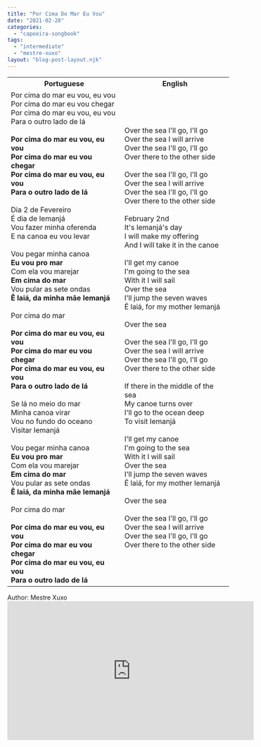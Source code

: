 ```yaml
---
title: "Por Cima Do Mar Eu Vou"
date: "2021-02-28"
categories: 
  - "capoeira-songbook"
tags: 
  - "intermediate"
  - "mestre-xuxo"
layout: "blog-post-layout.njk"
---
```


<table class="capoeira-table">
    <tr class="header-row">
        <th>Portuguese</th>
        <th>English</th>
    </tr>
    <tr>
        <td>Por cima do mar eu vou, eu vou<br>Por cima do mar eu vou chegar<br>Por cima do mar eu vou, eu vou<br>Para o outro lado de lá<br><br><strong>Por cima do mar eu vou, eu vou<br>Por cima do mar eu vou chegar<br>Por cima do mar eu vou, eu vou<br>Para o outro lado de lá</strong><br><br>Dia 2 de Fevereiro<br>É dia de Iemanjá<br>Vou fazer minha oferenda<br>E na canoa eu vou levar<br><br>Vou pegar minha canoa<br><strong>Eu vou pro mar</strong><br>Com ela vou marejar<br><strong>Em cima do mar</strong><br>Vou pular as sete ondas<br><strong>Ê laiá, da minha mãe Iemanjá</strong><br><br>Por cima do mar<br><br><strong>Por cima do mar eu vou, eu vou<br>Por cima do mar eu vou chegar<br>Por cima do mar eu vou, eu vou<br>Para o outro lado de lá</strong><br><br>Se lá no meio do mar<br>Minha canoa virar<br>Vou no fundo do oceano<br>Visitar Iemanjá<br><br>Vou pegar minha canoa<br><strong>Eu vou pro mar</strong><br>Com ela vou marejar<br><strong>Em cima do mar</strong><br>Vou pular as sete ondas<br><strong>Ê laiá, da minha mãe Iemanjá</strong><br><br>Por cima do mar<br><br><strong>Por cima do mar eu vou, eu vou<br>Por cima do mar eu vou chegar<br>Por cima do mar eu vou, eu vou<br>Para o outro lado de lá</strong></td>
        <td>Over the sea I'll go, I'll go<br>Over the sea I will arrive<br>Over the sea I'll go, I'll go<br>Over there to the other side<br><br>Over the sea I'll go, I'll go<br>Over the sea I will arrive<br>Over the sea I'll go, I'll go<br>Over there to the other side<br><br>February 2nd<br>It's Iemanjá's day<br>I will make my offering<br>And I will take it in the canoe<br><br>I'll get my canoe<br>I'm going to the sea<br>With it I will sail<br>Over the sea<br>I'll jump the seven waves<br>Ê laiá, for my mother Iemanjá<br><br>Over the sea<br><br>Over the sea I'll go, I'll go<br>Over the sea I will arrive<br>Over the sea I'll go, I'll go<br>Over there to the other side<br><br>If there in the middle of the sea<br>My canoe turns over<br>I'll go to the ocean deep<br>To visit Iemanjá<br><br>I'll get my canoe<br>I'm going to the sea<br>With it I will sail<br>Over the sea<br>I'll jump the seven waves<br>Ê laiá, for my mother Iemanjá<br><br>Over the sea<br><br>Over the sea I'll go, I'll go<br>Over the sea I will arrive<br>Over the sea I'll go, I'll go<br>Over there to the other side</td>
    </tr>
</table>

<figcaption>
Author: Mestre Xuxo
</figcaption>

<iframe width="560" height="315" src="https://www.youtube.com/embed/hqskdch70rE" title="YouTube video player" frameborder="0" allow="accelerometer; autoplay; clipboard-write; encrypted-media; gyroscope; picture-in-picture" allowfullscreen></iframe>